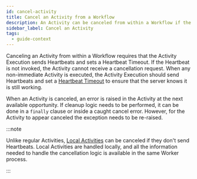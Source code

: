 ```yaml
---
id: cancel-activity
title: Cancel an Activity from a Workflow
description: An Activity can be canceled from within a Workflow if the Activity sends Heartbeats.
sidebar_label: Cancel an Activity
tags:
  - guide-context
---
```


Canceling an Activity from within a Workflow requires that the Activity Execution sends Heartbeats and sets a Heartbeat Timeout.
If the Heartbeat is not invoked, the Activity cannot receive a cancellation request.
When any non-immediate Activity is executed, the Activity Execution should send Heartbeats and set a [Heartbeat Timeout](/concepts/what-is-a-heartbeat-timeout) to ensure that the server knows it is still working.

When an Activity is canceled, an error is raised in the Activity at the next available opportunity.
If cleanup logic needs to be performed, it can be done in a `finally` clause or inside a caught cancel error.
However, for the Activity to appear canceled the exception needs to be re-raised.

:::note

Unlike regular Activities, [Local Activities](/concepts/what-is-a-local-activity) can be canceled if they don't send Heartbeats.
Local Activities are handled locally, and all the information needed to handle the cancellation logic is available in the same Worker process.

:::
